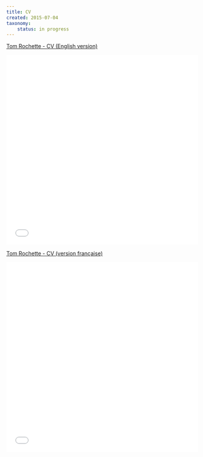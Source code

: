 ```yaml
---
title: CV
created: 2015-07-04
taxonomy:
    status: in progress
---
```


[Tom Rochette - CV (English version)][1]  
<iframe src="//docs.google.com/viewer?url=http://blog.tomrochette.com/cv/TomRochetteCV_EN.pdf&embedded=true" class="gde-frame" style="width:100%; height:500px; border: none;" scrolling="no"></iframe>

[Tom Rochette - CV (version française)][2]  
<iframe src="//docs.google.com/viewer?url=http://blog.tomrochette.com/cv/TomRochetteCV_FR.pdf&embedded=true" class="gde-frame" style="width:100%; height:500px; border: none;" scrolling="no"></iframe>

[1]: ./TomRochetteCV_EN.pdf
[2]: ./TomRochetteCV_FR.pdf
